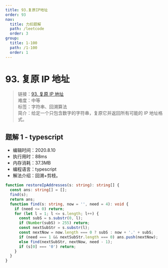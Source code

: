 ```yaml
---
title: 93.复原IP地址
order: 93
nav:
  title: 力扣题解
  path: /leetcode
  order: 3
group:
  title: 1-100
  path: /1-100
  order: 1
---
```


# 93. 复原 IP 地址

> 链接：[93. 复原 IP 地址](https://leetcode-cn.com/problems/restore-ip-addresses/)  
> 难度：中等  
> 标签：字符串、回溯算法  
> 简介：给定一个只包含数字的字符串，复原它并返回所有可能的 IP 地址格式。

## 题解 1 - typescript

- 编辑时间：2020.8.10
- 执行用时：88ms
- 内存消耗：37.3MB
- 编程语言：typescript
- 解法介绍：回溯+剪枝。

```typescript
function restoreIpAddresses(s: string): string[] {
  const ans: string[] = [];
  find(s);
  return ans;
  function find(s: string, now = '', need = 4): void {
    if (need <= 0) return;
    for (let l = 1; l <= s.length; l++) {
      const subS = s.substr(0, l);
      if (Number(subS) > 255) return;
      const nextSubStr = s.substr(l);
      const nextNow = now.length === 0 ? subS : now + '.' + subS;
      if (need === 1 && nextSubStr.length === 0) ans.push(nextNow);
      else find(nextSubStr, nextNow, need - 1);
      if (s[0] === '0') return;
    }
  }
}
```
